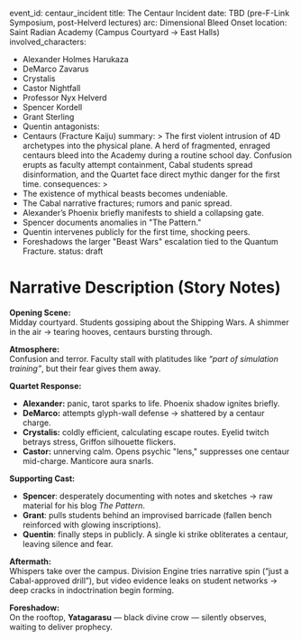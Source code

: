 event_id: centaur_incident
title: The Centaur Incident
date: TBD (pre-F-Link Symposium, post-Helverd lectures)
arc: Dimensional Bleed Onset
location: Saint Radian Academy (Campus Courtyard → East Halls)
involved_characters:
  - Alexander Holmes Harukaza
  - DeMarco Zavarus
  - Crystalis
  - Castor Nightfall
  - Professor Nyx Helverd
  - Spencer Kordell
  - Grant Sterling
  - Quentin
antagonists:
  - Centaurs (Fracture Kaiju)
summary: >
  The first violent intrusion of 4D archetypes into the physical plane. A herd of fragmented, enraged centaurs bleed into the Academy during a routine school day. Confusion erupts as faculty attempt containment, Cabal students spread disinformation, and the Quartet face direct mythic danger for the first time.
consequences: >
  - The existence of mythical beasts becomes undeniable.
  - The Cabal narrative fractures; rumors and panic spread.
  - Alexander’s Phoenix briefly manifests to shield a collapsing gate.
  - Spencer documents anomalies in "The Pattern."
  - Quentin intervenes publicly for the first time, shocking peers.
  - Foreshadows the larger "Beast Wars" escalation tied to the Quantum Fracture.
status: draft

# Narrative Description (Story Notes)

**Opening Scene:**  
Midday courtyard. Students gossiping about the Shipping Wars. A shimmer in the air → tearing hooves, centaurs bursting through.  

**Atmosphere:**  
Confusion and terror. Faculty stall with platitudes like *“part of simulation training”*, but their fear gives them away.  

**Quartet Response:**  
- **Alexander:** panic, tarot sparks to life. Phoenix shadow ignites briefly.  
- **DeMarco:** attempts glyph-wall defense → shattered by a centaur charge.  
- **Crystalis:** coldly efficient, calculating escape routes. Eyelid twitch betrays stress, Griffon silhouette flickers.  
- **Castor:** unnerving calm. Opens psychic "lens," suppresses one centaur mid-charge. Manticore aura snarls.  

**Supporting Cast:**  
- **Spencer**: desperately documenting with notes and sketches → raw material for his blog *The Pattern*.  
- **Grant**: pulls students behind an improvised barricade (fallen bench reinforced with glowing inscriptions).  
- **Quentin**: finally steps in publicly. A single ki strike obliterates a centaur, leaving silence and fear.  

**Aftermath:**  
Whispers take over the campus. Division Engine tries narrative spin (“just a Cabal-approved drill”), but video evidence leaks on student networks → deep cracks in indoctrination begin forming.  

**Foreshadow:**  
On the rooftop, **Yatagarasu** — black divine crow — silently observes, waiting to deliver prophecy. 